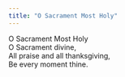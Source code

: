 ```yaml
---
title: "O Sacrament Most Holy"
---
```


O Sacrament Most Holy   
O Sacrament divine,   
All praise and all thanksgiving,   
Be every moment thine.